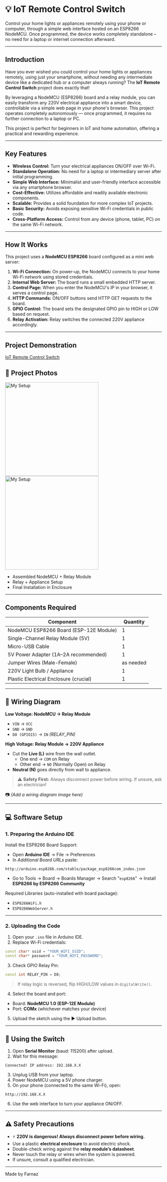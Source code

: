 # 💡 IoT Remote Control Switch

Control your home lights or appliances remotely using your phone or computer, through a simple web interface hosted on an ESP8266 NodeMCU. Once programmed, the device works completely standalone – no need for a laptop or internet connection afterward.

---

## Introduction

Have you ever wished you could control your home lights or appliances remotely, using just your smartphone, without needing any intermediate device like a dedicated hub or a computer always running? The **IoT Remote Control Switch** project does exactly that!

By leveraging a NodeMCU (ESP8266) board and a relay module, you can easily transform any 220V electrical appliance into a smart device, controllable via a simple web page in your phone's browser. This project operates completely autonomously — once programmed, it requires no further connection to a laptop or PC.

This project is perfect for beginners in IoT and home automation, offering a practical and rewarding experience.

---

## Key Features

- **Wireless Control:** Turn your electrical appliances ON/OFF over Wi-Fi.
- **Standalone Operation:** No need for a laptop or intermediary server after initial programming.
- **Simple Web Interface:** Minimalist and user-friendly interface accessible via any smartphone browser.
- **Cost-Effective:** Utilizes affordable and readily available electronic components.
- **Scalable:** Provides a solid foundation for more complex IoT projects.
- **Basic Security:** Avoids exposing sensitive Wi-Fi credentials in public code.
- **Cross-Platform Access:** Control from any device (phone, tablet, PC) on the same Wi-Fi network.

---

##  How It Works

This project uses a **NodeMCU ESP8266** board configured as a mini web server:

1. **Wi-Fi Connection:** On power-up, the NodeMCU connects to your home Wi-Fi network using stored credentials.
2. **Internal Web Server:** The board runs a small embedded HTTP server.
3. **Control Page:** When you enter the NodeMCU's IP in your browser, it serves a control page.
4. **HTTP Commands:** ON/OFF buttons send HTTP GET requests to the board.
5. **GPIO Control:** The board sets the designated GPIO pin to HIGH or LOW based on request.
6. **Relay Activation:** Relay switches the connected 220V appliance accordingly.

---

## Project Demonstration

[IoT Remote Control Switch](https://github.com/Farnaztr/IoT-Remote-Control-Switch/blob/main/IMG_6257.MOV?raw=true)

## 📸 Project Photos

<img src="5785234327267821675.jpg" alt="My Setup" width="300"/>  <img src="5785234327267821673.jpg" alt="My Setup" width="300"/>


- Assembled NodeMCU + Relay Module
- Relay + Appliance Setup
- Final Installation in Enclosure

---

## Components Required

| Component                               | Quantity |
|-----------------------------------------|----------|
| NodeMCU ESP8266 Board (ESP-12E Module)  | 1        |
| Single-Channel Relay Module (5V)        | 1        |
| Micro-USB Cable                         | 1        |
| 5V Power Adapter (1A–2A recommended)    | 1        |
| Jumper Wires (Male-Female)              | as needed|
| 220V Light Bulb / Appliance             | 1        |
| Plastic Electrical Enclosure (crucial) | 1        |

---

## 🔌 Wiring Diagram

**Low Voltage: NodeMCU → Relay Module**

- `VIN` → `VCC`
- `GND` → `GND`
- `D8 (GPIO15)` → `IN` *(RELAY_PIN)*

**High Voltage: Relay Module → 220V Appliance**

- Cut the **Live (L)** wire from the wall outlet.
  - One end → `COM` on Relay
  - Other end → `NO` (Normally Open) on Relay
- **Neutral (N)** goes directly from wall to appliance.

> ⚠️ **Safety First:** Always disconnect power before wiring. If unsure, ask an electrician!

📷 *(Add a wiring diagram image here)*

---

## 💻 Software Setup

### 1. Preparing the Arduino IDE

Install the ESP8266 Board Support:

- Open **Arduino IDE** → File → Preferences  
- In *Additional Board URLs* paste:

```
http://arduino.esp8266.com/stable/package_esp8266com_index.json
```

- Go to Tools → Board → Boards Manager → Search "`esp8266`" → Install **ESP8266 by ESP8266 Community**

Required Libraries (auto-installed with board package):

- `ESP8266WiFi.h`
- `ESP8266WebServer.h`

---

### 2. Uploading the Code

1. Open your `.ino` file in Arduino IDE.
2. Replace Wi-Fi credentials:

```cpp
const char* ssid = "YOUR_WIFI_SSID";
const char* password = "YOUR_WIFI_PASSWORD";
```

3. Check GPIO Relay Pin:

```cpp
const int RELAY_PIN = D8;
```

> If relay logic is reversed, flip HIGH/LOW values in `digitalWrite()`.

4. Select the board and port:

- Board: **NodeMCU 1.0 (ESP-12E Module)**
- Port: **COMx** (whichever matches your device)

5. Upload the sketch using the ▶️ Upload button.

---

## 📱 Using the Switch

1. Open **Serial Monitor** (baud: 115200) after upload.
2. Wait for this message:

```text
Connected! IP address: 192.168.X.X
```

3. Unplug USB from your laptop.
4. Power NodeMCU using a 5V phone charger.
5. On your phone (connected to the same Wi-Fi), open:

```
http://192.168.X.X
```

6. Use the web interface to turn your appliance ON/OFF.

---

## ⚠️ Safety Precautions

- ⚡ **220V is dangerous! Always disconnect power before wiring.**
- Use a plastic **electrical enclosure** to avoid electric shock.
- Double-check wiring against the **relay module’s datasheet**.
- Never touch the relay or wires when the system is powered.
- If unsure, consult a qualified electrician.

---

Made by Farnaz
